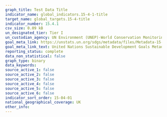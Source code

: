 ```yaml
---
graph_title: Test Data Title
indicator_name: global_indicators.15-4-1-title
target_name: global_targets.15-4-title
indicator_number: 15.4.1
csv_size: 0.09 kB
un_designated_tier: Tier I
un_custodian_agency: UN Environment (UNEP)-World Conservation Monitoring Centre (WCMC), UN Environment (UNEP)
goal_meta_link: https://unstats.un.org/sdgs/metadata/files/Metadata-15-04-01.pdf
goal_meta_link_text: United Nations Sustainable Development Goals Metadata (PDF 455 KB)
reporting_status: complete
data_non_statistical: false
graph_type: binary
data_keywords:  
source_active_1: false
source_active_2: false
source_active_3: false
source_active_4: false
source_active_5: false
source_active_6: false
indicator_sort_order: 15-04-01
national_geographical_coverage: UK
other_info: 
---
```

